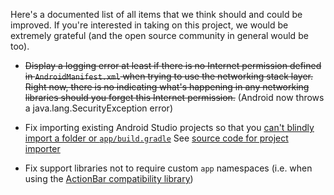 Here's a documented list of all items that we think should and could be improved.  If you're interested in taking on this project, we would be extremely grateful (and the open source community in general would be too).

* ~~Display a logging error at least if there is no Internet permission defined in `AndroidManifest.xml` when trying to use the networking stack layer.  Right now, there is no indicating what's happening in any networking libraries should you forget this Internet permission.~~ (Android now throws a java.lang.SecurityException error)

* Fix importing existing Android Studio projects so that you [can't blindly import a folder or `app/build.gradle`](https://github.com/codepath/android_guides/wiki/Getting-Started-with-Gradle#importing-existing-android-studio-projects) See [source code for project importer](https://android.googlesource.com/platform/tools/adt/idea/+/master/android/src/com/android/tools/idea/gradle/project/GradleProjectImporter.java)

* Fix support libraries not to require custom `app` namespaces (i.e. when using the [ActionBar compatibility library](http://guides.codepath.com/android/Defining-The-ActionBar#adding-action-items))